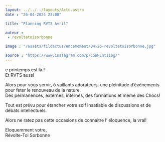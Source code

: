 ```yaml
---
layout: ../../../layouts/Actu.astro
date : "26-04-2024 23:00"

title: "Planning RVTS Avril"

auteur :
 - revoltetoisorbonne

image : "/assets/fildactus/encemoment/04-26-revoltetoisorbonne.jpg"

source : "https://www.instagram.com/p/C5WHLntI1bg/"
---
```


e printemps est là !  
Et RVTS aussi

Alors pour vous servir, ô vaillants adorateurs, une pleinitude d’événements pour feter le renouveau de la nature.  
Des permanences, externes, internes, des formations et meme des Chocs!

Tout est prévu pour étancher votre soif insatiable de discussions et de débats intellectuels.

Alors ne ratez pas cette occasions de connaitre l’ éloquence, la vrai!

Eloquemment votre,  
Révolte-Toi Sorbonne